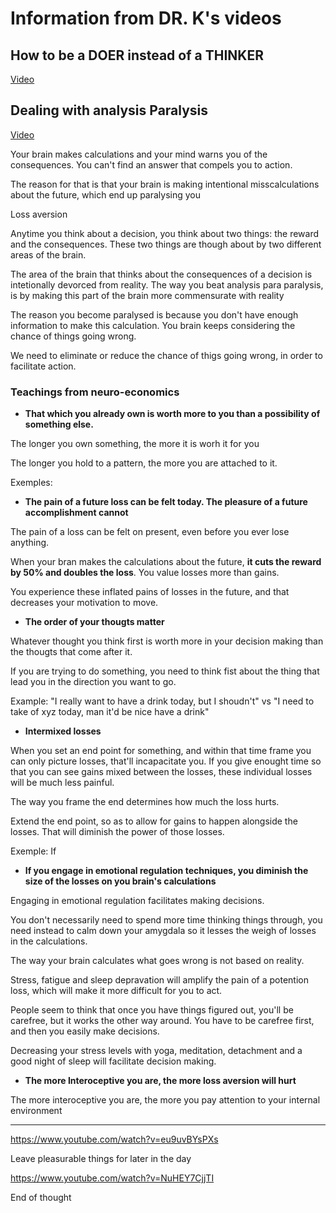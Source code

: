 # Information from DR. K's videos

## How to be a DOER instead of a THINKER

[Video](https://www.youtube.com/watch?v=xSBGYoS6z68)





## Dealing with analysis Paralysis

[Video](https://www.youtube.com/watch?v=-xqPVxsFdP4)

Your brain makes calculations and your mind warns you of the consequences. You can't find an answer that compels you to action.

The reason for that is that your brain is making intentional misscalculations about the future, which end up paralysing you

Loss aversion


Anytime you think about a decision, you think about two things: the reward and the consequences. These two things are though about by two different areas of the brain.

The area of the brain that thinks about the consequences of a decision is intetionally devorced from reality. The way you beat analysis para paralysis, is by making this part of the brain more commensurate with reality 



The reason you become paralysed is because you don't have enough information to make this calculation. You brain keeps considering the chance of things going wrong.

We need to eliminate or reduce the chance of thigs going wrong, in order to facilitate action.


### Teachings from neuro-economics

* **That which you already own is worth more to you than a possibility of something else.**

The longer you own something, the more it is worh it for you

The longer you hold to a pattern, the more you are attached to it.

Exemples:


* **The pain of a future loss can be felt today. The pleasure of a future accomplishment cannot**

The pain of a loss can be felt on present, even before you ever lose anything.

When your bran makes the calculations about the future, **it cuts the reward by 50% and doubles the loss**. You value losses more than gains.

You experience these inflated pains of losses in the future, and that decreases your motivation to move.

* **The order of your thougts matter**

Whatever thought you think first is worth more in your decision making than the thougts that come after it.

If you are trying to do something, you need to think fist about the thing that lead you in the direction you want to go.

Example: "I really want to have a drink today, but I shoudn't" vs "I need to take of xyz today, man it'd be nice have a drink"

* **Intermixed losses**

When you set an end point for something, and within that time frame you can only picture losses, that'll incapacitate you. If you give enought time so that you can see gains mixed between the losses, these individual losses will be much less painful.

The way you frame the end determines how much the loss hurts.

Extend the end point, so as to allow for gains to happen alongside the losses. That will diminish the power of those losses.

Exemple: If

* **If you engage in emotional regulation techniques, you diminish the size of the losses on you brain's calculations**

Engaging in emotional regulation facilitates making decisions.

You don't necessarily need to spend more time thinking things through, you need instead to calm down your amygdala so it lesses the weigh of losses in the calculations.

The way your brain calculates what goes wrong is not based on reality. 

Stress, fatigue and sleep depravation will amplify the pain of a potention loss, which will make it more difficult for you to act.

People seem to think that once you have things figured out, you'll be carefree, but it works the other way around. You have to be carefree first, and then you easily make decisions.

Decreasing your stress levels with yoga, meditation, detachment and a good night of sleep will facilitate decision making.

* **The more Interoceptive you are, the more loss aversion will hurt**

The more interoceptive you are, the more you pay attention to your internal environment



---
https://www.youtube.com/watch?v=eu9uvBYsPXs
    
Leave pleasurable things for later in the day

https://www.youtube.com/watch?v=NuHEY7CjjTI

End of thought